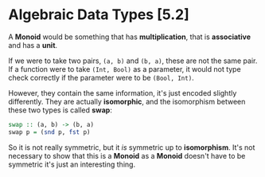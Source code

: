 # Algebraic Data Types [5.2]

A **Monoid** would be something that has **multiplication**, that is **associative** and has a **unit**.

If we were to take two pairs, `(a, b)` and `(b, a)`, these are not the same pair. If a function were to take `(Int, Bool)` as a parameter, it would not type check correctly if the parameter were to be `(Bool, Int)`.

However, they contain the same information, it's just encoded slightly differently. They are actually **isomorphic**, and the isomorphism between these two types is called **swap**:

```haskell
swap :: (a, b) -> (b, a)
swap p = (snd p, fst p)
```

So it is not really symmetric, but it _is_ symmetric up to **isomorphism**. It's not necessary to show that this is a **Monoid** as a **Monoid** doesn't have to be symmetric it's just an interesting thing.
